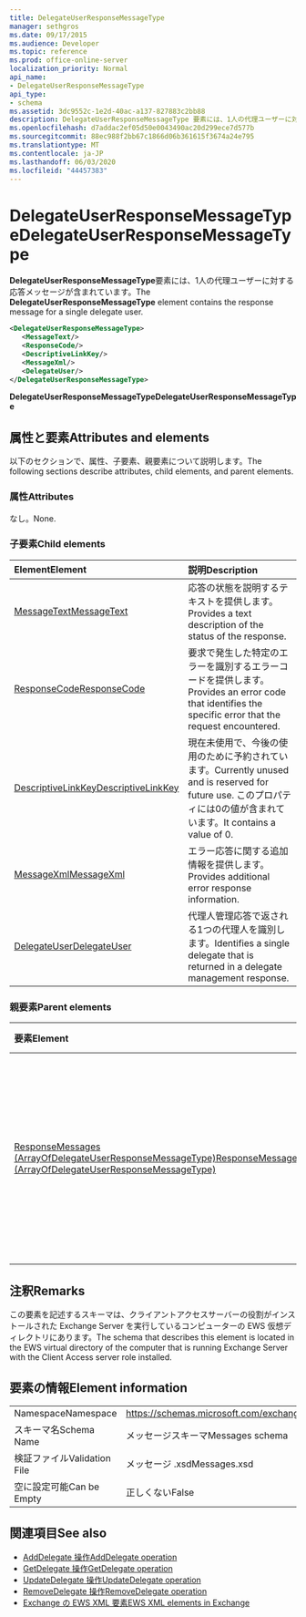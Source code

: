 ```yaml
---
title: DelegateUserResponseMessageType
manager: sethgros
ms.date: 09/17/2015
ms.audience: Developer
ms.topic: reference
ms.prod: office-online-server
localization_priority: Normal
api_name:
- DelegateUserResponseMessageType
api_type:
- schema
ms.assetid: 3dc9552c-1e2d-40ac-a137-827883c2bb88
description: DelegateUserResponseMessageType 要素には、1人の代理ユーザーに対する応答メッセージが含まれています。
ms.openlocfilehash: d7addac2ef05d50e0043490ac20d299ece7d577b
ms.sourcegitcommit: 88ec988f2bb67c1866d06b361615f3674a24e795
ms.translationtype: MT
ms.contentlocale: ja-JP
ms.lasthandoff: 06/03/2020
ms.locfileid: "44457383"
---
```

# <a name="delegateuserresponsemessagetype"></a><span data-ttu-id="5f648-103">DelegateUserResponseMessageType</span><span class="sxs-lookup"><span data-stu-id="5f648-103">DelegateUserResponseMessageType</span></span>

<span data-ttu-id="5f648-104">**DelegateUserResponseMessageType**要素には、1人の代理ユーザーに対する応答メッセージが含まれています。</span><span class="sxs-lookup"><span data-stu-id="5f648-104">The **DelegateUserResponseMessageType** element contains the response message for a single delegate user.</span></span> 
  
```xml
<DelegateUserResponseMessageType>
   <MessageText/>
   <ResponseCode/>
   <DescriptiveLinkKey/>
   <MessageXml/>
   <DelegateUser/>
</DelegateUserResponseMessageType>
```

<span data-ttu-id="5f648-105">**DelegateUserResponseMessageType**</span><span class="sxs-lookup"><span data-stu-id="5f648-105">**DelegateUserResponseMessageType**</span></span>

## <a name="attributes-and-elements"></a><span data-ttu-id="5f648-106">属性と要素</span><span class="sxs-lookup"><span data-stu-id="5f648-106">Attributes and elements</span></span>

<span data-ttu-id="5f648-107">以下のセクションで、属性、子要素、親要素について説明します。</span><span class="sxs-lookup"><span data-stu-id="5f648-107">The following sections describe attributes, child elements, and parent elements.</span></span>
  
### <a name="attributes"></a><span data-ttu-id="5f648-108">属性</span><span class="sxs-lookup"><span data-stu-id="5f648-108">Attributes</span></span>

<span data-ttu-id="5f648-109">なし。</span><span class="sxs-lookup"><span data-stu-id="5f648-109">None.</span></span>
  
### <a name="child-elements"></a><span data-ttu-id="5f648-110">子要素</span><span class="sxs-lookup"><span data-stu-id="5f648-110">Child elements</span></span>

|<span data-ttu-id="5f648-111">**Element**</span><span class="sxs-lookup"><span data-stu-id="5f648-111">**Element**</span></span>|<span data-ttu-id="5f648-112">**説明**</span><span class="sxs-lookup"><span data-stu-id="5f648-112">**Description**</span></span>|
|:-----|:-----|
|[<span data-ttu-id="5f648-113">MessageText</span><span class="sxs-lookup"><span data-stu-id="5f648-113">MessageText</span></span>](messagetext.md) <br/> |<span data-ttu-id="5f648-114">応答の状態を説明するテキストを提供します。</span><span class="sxs-lookup"><span data-stu-id="5f648-114">Provides a text description of the status of the response.</span></span>  <br/> |
|[<span data-ttu-id="5f648-115">ResponseCode</span><span class="sxs-lookup"><span data-stu-id="5f648-115">ResponseCode</span></span>](responsecode.md) <br/> |<span data-ttu-id="5f648-116">要求で発生した特定のエラーを識別するエラーコードを提供します。</span><span class="sxs-lookup"><span data-stu-id="5f648-116">Provides an error code that identifies the specific error that the request encountered.</span></span>  <br/> |
|[<span data-ttu-id="5f648-117">DescriptiveLinkKey</span><span class="sxs-lookup"><span data-stu-id="5f648-117">DescriptiveLinkKey</span></span>](descriptivelinkkey.md) <br/> |<span data-ttu-id="5f648-118">現在未使用で、今後の使用のために予約されています。</span><span class="sxs-lookup"><span data-stu-id="5f648-118">Currently unused and is reserved for future use.</span></span> <span data-ttu-id="5f648-119">このプロパティには0の値が含まれています。</span><span class="sxs-lookup"><span data-stu-id="5f648-119">It contains a value of 0.</span></span>  <br/> |
|[<span data-ttu-id="5f648-120">MessageXml</span><span class="sxs-lookup"><span data-stu-id="5f648-120">MessageXml</span></span>](messagexml.md) <br/> |<span data-ttu-id="5f648-121">エラー応答に関する追加情報を提供します。</span><span class="sxs-lookup"><span data-stu-id="5f648-121">Provides additional error response information.</span></span>  <br/> |
|[<span data-ttu-id="5f648-122">DelegateUser</span><span class="sxs-lookup"><span data-stu-id="5f648-122">DelegateUser</span></span>](delegateuser.md) <br/> |<span data-ttu-id="5f648-123">代理人管理応答で返される1つの代理人を識別します。</span><span class="sxs-lookup"><span data-stu-id="5f648-123">Identifies a single delegate that is returned in a delegate management response.</span></span>  <br/> |
   
### <a name="parent-elements"></a><span data-ttu-id="5f648-124">親要素</span><span class="sxs-lookup"><span data-stu-id="5f648-124">Parent elements</span></span>

|<span data-ttu-id="5f648-125">**要素**</span><span class="sxs-lookup"><span data-stu-id="5f648-125">**Element**</span></span>|<span data-ttu-id="5f648-126">**説明**</span><span class="sxs-lookup"><span data-stu-id="5f648-126">**Description**</span></span>|
|:-----|:-----|
|[<span data-ttu-id="5f648-127">ResponseMessages (ArrayOfDelegateUserResponseMessageType)</span><span class="sxs-lookup"><span data-stu-id="5f648-127">ResponseMessages (ArrayOfDelegateUserResponseMessageType)</span></span>](responsemessages-arrayofdelegateuserresponsemessagetype.md) <br/> |<span data-ttu-id="5f648-128">Exchange Web サービスの委任管理要求に対する応答メッセージが保存されています。</span><span class="sxs-lookup"><span data-stu-id="5f648-128">Contains the response messages for an Exchange Web Services delegate management request.</span></span>  <br/> |
   
## <a name="remarks"></a><span data-ttu-id="5f648-129">注釈</span><span class="sxs-lookup"><span data-stu-id="5f648-129">Remarks</span></span>

<span data-ttu-id="5f648-130">この要素を記述するスキーマは、クライアントアクセスサーバーの役割がインストールされた Exchange Server を実行しているコンピューターの EWS 仮想ディレクトリにあります。</span><span class="sxs-lookup"><span data-stu-id="5f648-130">The schema that describes this element is located in the EWS virtual directory of the computer that is running Exchange Server with the Client Access server role installed.</span></span>
  
## <a name="element-information"></a><span data-ttu-id="5f648-131">要素の情報</span><span class="sxs-lookup"><span data-stu-id="5f648-131">Element information</span></span>

|||
|:-----|:-----|
|<span data-ttu-id="5f648-132">Namespace</span><span class="sxs-lookup"><span data-stu-id="5f648-132">Namespace</span></span>  <br/> |https://schemas.microsoft.com/exchange/services/2006/messages  <br/> |
|<span data-ttu-id="5f648-133">スキーマ名</span><span class="sxs-lookup"><span data-stu-id="5f648-133">Schema Name</span></span>  <br/> |<span data-ttu-id="5f648-134">メッセージスキーマ</span><span class="sxs-lookup"><span data-stu-id="5f648-134">Messages schema</span></span>  <br/> |
|<span data-ttu-id="5f648-135">検証ファイル</span><span class="sxs-lookup"><span data-stu-id="5f648-135">Validation File</span></span>  <br/> |<span data-ttu-id="5f648-136">メッセージ .xsd</span><span class="sxs-lookup"><span data-stu-id="5f648-136">Messages.xsd</span></span>  <br/> |
|<span data-ttu-id="5f648-137">空に設定可能</span><span class="sxs-lookup"><span data-stu-id="5f648-137">Can be Empty</span></span>  <br/> |<span data-ttu-id="5f648-138">正しくない</span><span class="sxs-lookup"><span data-stu-id="5f648-138">False</span></span>  <br/> |
   
## <a name="see-also"></a><span data-ttu-id="5f648-139">関連項目</span><span class="sxs-lookup"><span data-stu-id="5f648-139">See also</span></span>

- [<span data-ttu-id="5f648-140">AddDelegate 操作</span><span class="sxs-lookup"><span data-stu-id="5f648-140">AddDelegate operation</span></span>](adddelegate-operation.md)  
- [<span data-ttu-id="5f648-141">GetDelegate 操作</span><span class="sxs-lookup"><span data-stu-id="5f648-141">GetDelegate operation</span></span>](getdelegate-operation.md) 
- [<span data-ttu-id="5f648-142">UpdateDelegate 操作</span><span class="sxs-lookup"><span data-stu-id="5f648-142">UpdateDelegate operation</span></span>](updatedelegate-operation.md)  
- [<span data-ttu-id="5f648-143">RemoveDelegate 操作</span><span class="sxs-lookup"><span data-stu-id="5f648-143">RemoveDelegate operation</span></span>](removedelegate-operation.md)
- [<span data-ttu-id="5f648-144">Exchange の EWS XML 要素</span><span class="sxs-lookup"><span data-stu-id="5f648-144">EWS XML elements in Exchange</span></span>](ews-xml-elements-in-exchange.md)

